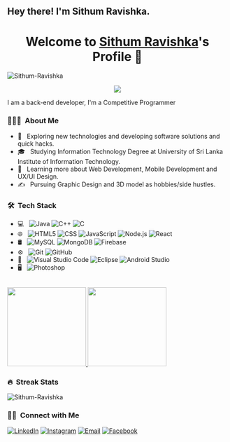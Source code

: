 <h2> Hey there! I'm Sithum Ravishka.</h2>


<p align="center">
  <h1 align="center">Welcome to <a href="https://github.com/MrBlueBird2">Sithum Ravishka</a>'s Profile 👋</h1>
</p>

<p align="left"> <img src="https://komarev.com/ghpvc/?username=Sithum-Ravishka&label=Profile%20views&color=0e75b6&style=flat" alt="Sithum-Ravishka" /> </p>

<p align="center">
  <a align="center" href="https://github.com/DenverCoder1/readme-typing-svg"><img src="https://readme-typing-svg.herokuapp.com?&font=IBM+Plex+Sans&color=F72EE2&size=25&lines=Welcome+to+my+GitHub+Profile!;I'm+a+Front+end+developer;I'm+a+competitive+programmer;I'm+a+Backend+developer" /></a>
</p>
<p>I am a back-end developer, I'm a Competitive Programmer</p>



<h3> 👨🏻‍💻 &nbsp;About Me </h3>

- 🤔 &nbsp; Exploring new technologies and developing software solutions and quick hacks.
- 🎓 &nbsp; Studying Information Technology Degree at University of Sri Lanka Institute of Information Technology.
- 🌱 &nbsp; Learning more about Web Development, Mobile Development and UX/UI Design.
- ✍️ &nbsp; Pursuing Graphic Design and 3D model as hobbies/side hustles.

<h3> 🛠 &nbsp;Tech Stack</h3>

- 💻 &nbsp;
  ![Java](https://img.shields.io/badge/-Java-333333?style=flat&logo=Java&logoColor=007396)
  ![C++](https://img.shields.io/badge/-C++-333333?style=flat&logo=C%2B%2B&logoColor=00599C)
  ![C](https://img.shields.io/badge/c-%2300599C.svg?style=flat&logo=c&logoColor=white)
- 🌐 &nbsp;
  ![HTML5](https://img.shields.io/badge/-HTML5-333333?style=flat&logo=HTML5)
  ![CSS](https://img.shields.io/badge/-CSS-333333?style=flat&logo=CSS3&logoColor=1572B6)
  ![JavaScript](https://img.shields.io/badge/-JavaScript-333333?style=flat&logo=javascript)
  ![Node.js](https://img.shields.io/badge/-Node.js-333333?style=flat&logo=node.js)
  ![React](https://img.shields.io/badge/-React-333333?style=flat&logo=react)
- 🛢 &nbsp;
  ![MySQL](https://img.shields.io/badge/-MySQL-333333?style=flat&logo=mysql)
  ![MongoDB](https://img.shields.io/badge/-MongoDB-333333?style=flat&logo=mongodb)
  ![Firebase](https://img.shields.io/badge/firebase-%23039BE5.svg?style=flat&logo=firebase)
- ⚙️ &nbsp;
  ![Git](https://img.shields.io/badge/-Git-333333?style=flat&logo=git)
  ![GitHub](https://img.shields.io/badge/-GitHub-333333?style=flat&logo=github)
- 🔧 &nbsp;
  ![Visual Studio Code](https://img.shields.io/badge/-Visual%20Studio%20Code-333333?style=flat&logo=visual-studio-code&logoColor=007ACC)
  ![Eclipse](https://img.shields.io/badge/-Eclipse-333333?style=flat&logo=eclipse-ide&logoColor=2C2255)
    ![Android Studio](https://img.shields.io/badge/-Android%20Studio-333333?style=flat&logo=eclipse-ide&logoColor=2C2255)
- 🖥 &nbsp;
  ![Photoshop](https://img.shields.io/badge/-Photoshop-333333?style=flat&logo=adobe-photoshop)


<br/>


<a href="https://github.com/Sithum-Ravishka">
  <img height="180em" src="https://github-readme-stats.vercel.app/api?username=Sithum-Ravishka&theme=buefy&show_icons=true" />
  <img height="180em" src="https://github-readme-stats.vercel.app/api/top-langs/?username=Sithum-Ravishka&theme=buefy&layout=compact" />

</a>


<h3> 🔥 &nbsp;Streak Stats </h3>
<p><img align="center" src="https://github-readme-streak-stats.herokuapp.com/?user=Sithum-Ravishka&" alt="Sithum-Ravishka" /></p>


<h3> 🤝🏻 &nbsp;Connect with Me </h3>


<p align="left">
<a href="https://www.linkedin.com/in/sithum-ravishka-753619211/"><img alt="LinkedIn" src="https://img.shields.io/badge/LinkedIn-blue?style=flat-square&logo=linkedin"></a>
<a href="https://www.instagram.com/sithum_ravishka/"><img alt="Instagram" src="https://img.shields.io/badge/Instagram-blue?style=flat-square&logo=instagram"></a>
<a href="mailto:sithumravishka1@gmail.com?subject=Hello%20Ileri,%20From%20Github"><img alt="Email" src="https://img.shields.io/badge/Email-blue?style=flat-square&logo=gmail"></a>
 <a href="https://www.facebook.com/people/Sithum-Ravishka/100008639329023/"><img alt="Facebook" src="https://img.shields.io/badge/Facebook-blue?style=flat-square&logo=Facebook"></a>
</p>
